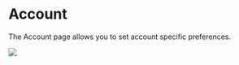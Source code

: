 # Account

The Account page allows you to set account specific preferences.

![](https://i.imgur.com/G7E8gdd.png)
